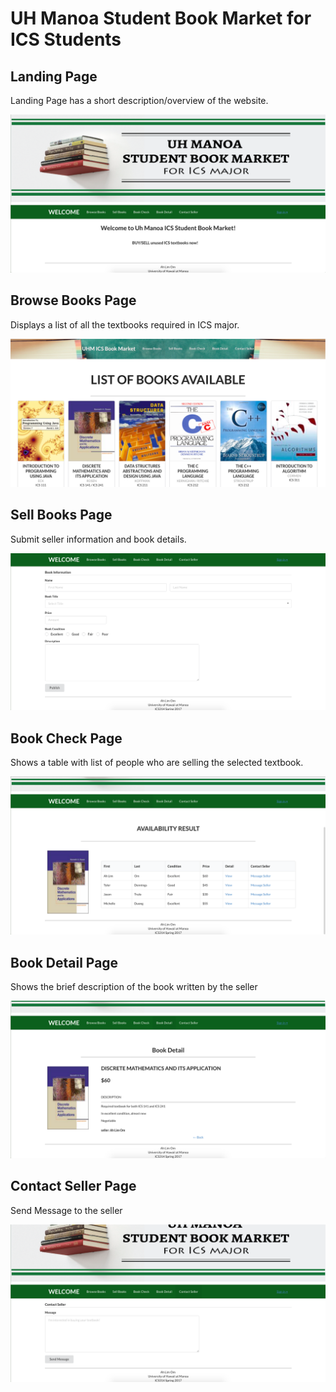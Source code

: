 # UH Manoa Student Book Market for ICS Students

## Landing Page

Landing Page has a short description/overview of the website.

<img class="ui image" src="/images/landing.png">

## Browse Books Page

Displays a list of all the textbooks required in ICS major.

<img class="ui image" src="/images/browse_books.png">

## Sell Books Page

Submit seller information and book details.

<img class="ui image" src="/images/sell_books.png">

## Book Check Page

Shows a table with list of people who are selling the selected textbook.

<img class="ui image" src="/images/book_check.png">

## Book Detail Page

Shows the brief description of the book written by the seller

<img class="ui image" src="/images/book_detail.png">

## Contact Seller Page

Send Message to the seller

<img class="ui image" src="/images/contact_seller.png">
